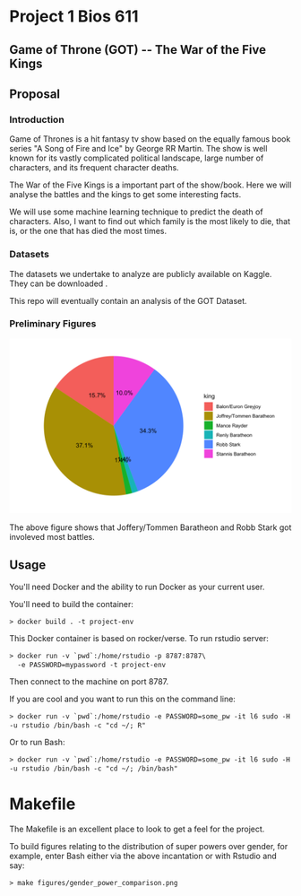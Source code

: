 Project 1 Bios 611
==================
Game of Throne (GOT) -- The War of the Five Kings
------------------------

Proposal
--------

### Introduction

Game of Thrones is a hit fantasy tv show based on the equally famous book series "A Song of Fire and Ice" by George RR Martin. The show is well known for its vastly complicated political landscape, large number of characters, and its frequent character deaths.

The War of the Five Kings is a important part of the show/book. Here we will analyse the battles and the kings to get some interesting facts.

We will use some machine learning technique to predict the death of characters. Also, I want to find out which family is the most likely to die, that is, or the one that has died the most times. 


### Datasets

The datasets we undertake to analyze are publicly available on Kaggle. They can be downloaded [](https://www.kaggle.com/datasets/mylesoneill/game-of-thrones?resource=download).

This repo will eventually contain an analysis of
the GOT Dataset.

### Preliminary Figures

![image](/assets/pie_chart.png)

The above figure shows that Joffery/Tommen Baratheon and Robb Stark got involeved most battles. 


Usage
-----

You'll need Docker and the ability to run Docker as your current user.

You'll need to build the container:

    > docker build . -t project-env

This Docker container is based on rocker/verse. To run rstudio server:

    > docker run -v `pwd`:/home/rstudio -p 8787:8787\
      -e PASSWORD=mypassword -t project-env
      
Then connect to the machine on port 8787.

If you are cool and you want to run this on the command line:

    > docker run -v `pwd`:/home/rstudio -e PASSWORD=some_pw -it l6 sudo -H -u rstudio /bin/bash -c "cd ~/; R"
    
Or to run Bash:

    > docker run -v `pwd`:/home/rstudio -e PASSWORD=some_pw -it l6 sudo -H -u rstudio /bin/bash -c "cd ~/; /bin/bash"

Makefile
========

The Makefile is an excellent place to look to get a feel for the project.

To build figures relating to the distribution of super powers over
gender, for example, enter Bash either via the above incantation or
with Rstudio and say:

    > make figures/gender_power_comparison.png 
